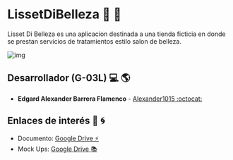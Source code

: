 # LissetDiBelleza :haircut: :calling:
Lisset Di Belleza es una aplicacion destinada a una tienda ficticia en donde se prestan servicios de tratamientos estilo salon de belleza.

![img](https://github.com/Alexander1015/LissetDiBellezza_BF180436/blob/master/app/src/main/res/drawable-hdpi/logo.png)

## Desarrollador (G-03L) :computer: :earth_americas:
* **Edgard Alexander Barrera Flamenco** - [Alexander1015 :octocat:](https://github.com/Alexander1015)

## Enlaces de interés :milky_way: :cyclone:
* Documento: [Google Drive :zap:](https://drive.google.com/file/d/1v_fu5J5DIhE5DzNjlCS7H1vQlEHfg6NG/view?usp=sharing)
* Mock Ups: [Google Drive :books:](https://drive.google.com/file/d/16GyIPviaYpxdUKpN0cUsulQtIobaD9-J/view?usp=sharing)
